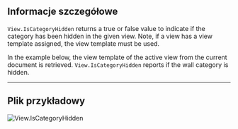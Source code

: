 ## Informacje szczegółowe
`View.IsCategoryHidden` returns a true or false value to indicate if the category has been hidden in the given view. Note, if a view has a view template assigned, the view template must be used.

In the example below, the view template of the active view from the current document is retrieved. `View.IsCategoryHidden` reports if the wall category is hidden.
___
## Plik przykładowy

![View.IsCategoryHidden](./Revit.Elements.Views.View.IsCategoryHidden_img.jpg)

